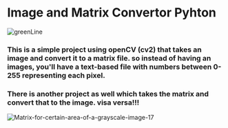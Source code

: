 # Image and Matrix Convertor Pyhton
![greenLine](https://github.com/user-attachments/assets/db683d43-2bbe-4882-bd74-4c0b1c89983e)
### This is a simple project using openCV (cv2) that takes an image and convert it to a matrix file. so instead of having an images, you'll have a text-based file with numbers between 0-255 representing each pixel.
### There is another project as well which takes the matrix and convert that to the image. visa versa!!!
![Matrix-for-certain-area-of-a-grayscale-image-17](https://github.com/user-attachments/assets/54853157-959c-4d45-82c4-31ad512013d4)
